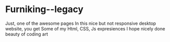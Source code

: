 # Furniking--legacy
Just, one of the awesome pages
In this nice but not responsive desktop website, you get
Some of my Html, CSS, Js expresiences
I hope nicely done beauty of coding art
